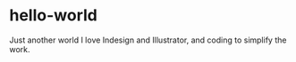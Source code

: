 # hello-world
Just another world
I love Indesign and Illustrator, and coding to simplify the work. 
